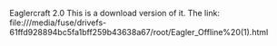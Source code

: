 Eaglercraft 2.0
This is a download version of it.
The link: file:///media/fuse/drivefs-61ffd928894bc5fa1bff259b43638a67/root/Eagler_Offline%20(1).html
